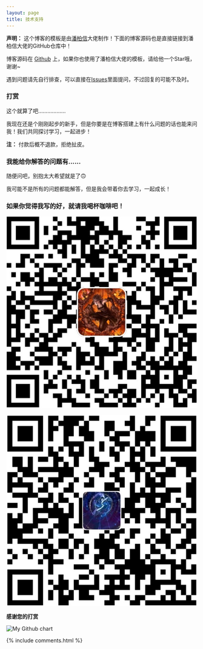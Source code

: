 ```yaml
---
layout: page
title: 技术支持 
---
```

**声明：**
这个博客的模板是由[潘柏信](https://leopardpan.cn/)大佬制作！下面的博客源码也是直接链接到潘柏信大佬的GitHub仓库中！

博客源码在 <a target="_blank" href='https://github.com/leopardpan/leopardpan.github.io/'>Github</a> 上，如果你也使用了潘柏信大佬的模板，请给他一个Star哦，谢谢~

遇到问题请先自行排查，可以直接在[Issues](https://github.com/leopardpan/leopardpan.github.io/issues)里面提问，不过回复的可能不及时。

<h3> 打赏 </h3>

这个就算了吧………………

我现在还是个刚刚起步的新手，但是你要是在博客搭建上有什么问题的话也能来问我！我们共同探讨学习，一起进步！

**注：** 付款后概不退款，拒绝扯皮。

<h3> 我能给你解答的问题有…… </h3>

随便问吧，别抱太大希望就是了🙃

我可能不是所有的问题都能解答，但是我会带着你去学习，一起成长！

<h3> 如果你觉得我写的好，就请我喝杯咖啡吧！ </h3>

![](/images/payimg/alipayimg.jpg)

![](/images/payimg/weipayimg.jpg)

**感谢您的打赏**




<script data-ad-client="ca-pub-3585063968143785" async src="https://pagead2.googlesyndication.com/pagead/js/adsbygoogle.js"></script>

<img src="https://ghchart.rshah.org/sirmegamu" alt="My Github chart" />

{% include comments.html %}
